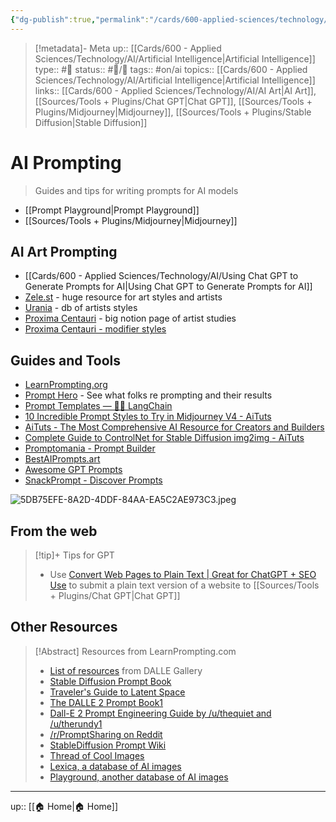 ```yaml
---
{"dg-publish":true,"permalink":"/cards/600-applied-sciences/technology/ai/ai-prompting/","title":"AI Prompting"}
---
```


> [!metadata]- Meta
> up:: [[Cards/600 - Applied Sciences/Technology/AI/Artificial Intelligence\|Artificial Intelligence]]
> type:: #📝 
> status:: #📝/🌿 
> tags::  #on/ai 
> topics:: [[Cards/600 - Applied Sciences/Technology/AI/Artificial Intelligence\|Artificial Intelligence]]
> links:: [[Cards/600 - Applied Sciences/Technology/AI/AI Art\|AI Art]], [[Sources/Tools + Plugins/Chat GPT\|Chat GPT]], [[Sources/Tools + Plugins/Midjourney\|Midjourney]], [[Sources/Tools + Plugins/Stable Diffusion\|Stable Diffusion]]

# AI Prompting

> Guides and tips for writing prompts for AI models

- [[Prompt Playground\|Prompt Playground]]
- [[Sources/Tools + Plugins/Midjourney\|Midjourney]]

## AI Art Prompting
- [[Cards/600 - Applied Sciences/Technology/AI/Using Chat GPT to Generate Prompts for AI\|Using Chat GPT to Generate Prompts for AI]]
- [Zele.st](https://zele.st/NovelAI/) - huge resource for art styles and artists 
- [Urania](https://www.urania.ai/top-sd-artists) - db of artists styles
- [Proxima Centauri](https://proximacentaurib.notion.site/e28a4f8d97724f14a784a538b8589e7d?v=ab624266c6a44413b42a6c57a41d828c) - big notion page of artist studies
- [Proxima Centauri - modifier styles](https://proximacentaurib.notion.site/2b07d3195d5948c6a7e5836f9d535592?v=b5b75a67cc52483c9965cfc141f6f582)
## Guides and Tools
- [LearnPrompting.org](https://learnprompting.org/docs/intro)
- [Prompt Hero](http://prompthero.com) - See what folks re prompting and their results
- [Prompt Templates — 🦜🔗 LangChain](https://langchain.readthedocs.io/en/latest/modules/prompts.html)
- [10 Incredible Prompt Styles to Try in Midjourney V4 - AiTuts](https://aituts.com/midjourney-v4-prompts-to-try/)
- [AiTuts - The Most Comprehensive AI Resource for Creators and Builders](https://aituts.com/)
- [Complete Guide to ControlNet for Stable Diffusion img2img - AiTuts](https://aituts.com/controlnet/)
- [Promptomania - Prompt Builder](https://promptomania.com/prompt-builder/)
- [BestAIPrompts.art](https://bestaiprompts.art/midjourney/architecture-prompts)
- [Awesome GPT Prompts](https://github.com/f/awesome-chatgpt-prompts)
- [SnackPrompt - Discover Prompts](https://snackprompt.com/)

![5DB75EFE-8A2D-4DDF-84AA-EA5C2AE973C3.jpeg](/img/user/Extras/Attachments/5DB75EFE-8A2D-4DDF-84AA-EA5C2AE973C3.jpeg)

## From the web

> [!tip]+ Tips for GPT
> - Use [Convert Web Pages to Plain Text | Great for ChatGPT + SEO Use](https://totheweb.com/learning_center/tools-convert-html-text-to-plain-text-for-content-review/) to submit a plain text version of a website to [[Sources/Tools + Plugins/Chat GPT\|Chat GPT]]
>


## Other Resources

> [!Abstract] Resources from LearnPrompting.com
> -   [List of resources](https://dallery.gallery/prompt-resources-tools-ai-art/) from DALLE Gallery
> -   [Stable Diffusion Prompt Book](https://stability.ai/sdv2-prompt-book)
> -   [Traveler's Guide to Latent Space](https://sweet-hall-e72.notion.site/A-Traveler-s-Guide-to-the-Latent-Space-85efba7e5e6a40e5bd3cae980f30235f)
> -   [The DALLE 2 Prompt Book](https://dallery.gallery/the-dalle-2-prompt-book/)[1](https://learnprompting.org/docs/intro#fn-1)
> -   [Dall-E 2 Prompt Engineering Guide by /u/thequiet and /u/therundy1](https://docs.google.com/document/d/11WlzjBT0xRpQhP9tFMtxzd0q6ANIdHPUBkMV-YB043U/edit)
> -   [/r/PromptSharing on Reddit](https://www.reddit.com/r/PromptSharing/)
> -   [StableDiffusion Prompt Wiki](https://www.reddit.com/r/StableDiffusion/wiki/tutorials)
> -   [Thread of Cool Images](https://twitter.com/ivonatau/status/1605681809680830464)
> -   [Lexica, a database of AI images](https://lexica.art/)
> -   [Playground, another database of AI images](https://playgroundai.com/)






---
up:: [[🏠 Home\|🏠 Home]]

